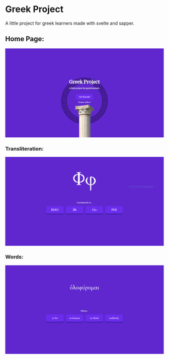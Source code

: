 # Greek Project
A little project for greek learners made with svelte and sapper.

## Home Page:
![Greek Project](home.PNG)

### Transliteration: 
![Greek Project](transliteration.PNG)

### Words: 
![Greek Project](words.PNG)
